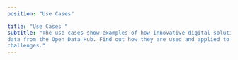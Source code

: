 ```yaml
---
position: "Use Cases"

title: "Use Cases "
subtitle: "The use cases show examples of how innovative digital solutions were developed with
data from the Open Data Hub. Find out how they are used and applied to real-life
challenges."
---
```

